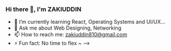 ### Hi there 👋, I'm ZAKIUDDIN
- 🌱 I’m currently learning React, Operating Systems and UI/UX...
- 💬 Ask me about Web Designing, Networking
- 📫 How to reach me: zakiuddin810@gmail.com
- ⚡ Fun fact: No time to flex ~
-->

